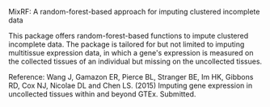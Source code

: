 MixRF: A random-forest-based approach for imputing clustered incomplete data

This package offers random-forest-based functions to impute clustered incomplete data. The package is tailored for but not limited to imputing multitissue expression data, in which a gene's expression is measured on the collected tissues of an individual but missing on the uncollected tissues.

Reference: Wang J, Gamazon ER, Pierce BL, Stranger BE, Im HK, Gibbons RD, Cox NJ, Nicolae DL and Chen LS. (2015) Imputing gene expression in uncollected tissues within and beyond GTEx. Submitted.